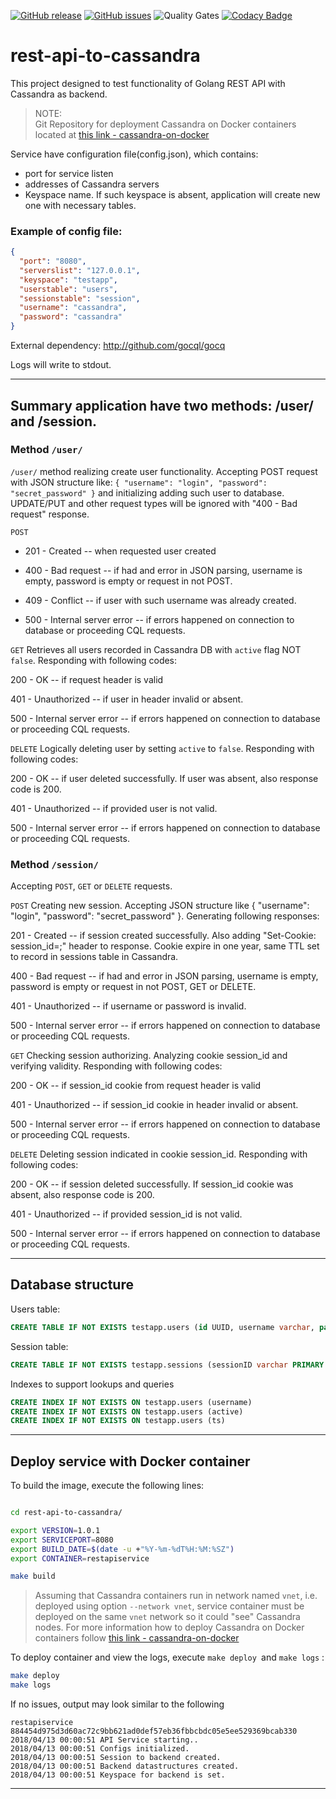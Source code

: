 [![GitHub release](https://img.shields.io/github/release/OlegGorj/go-templates-collection.svg)](https://github.com/OlegGorj/go-templates-collection/releases)
[![GitHub issues](https://img.shields.io/github/issues/OlegGorj/go-templates-collection.svg)](https://github.com/OlegGorj/go-templates-collection/issues)
![Quality Gates](https://sonarcloud.io/api/project_badges/measure?project=cassandra-client&metric=alert_status)
[![Codacy Badge](https://api.codacy.com/project/badge/Grade/1818748c6ba745ce97bb43ab6dbbfd2c)](https://www.codacy.com/app/oleggorj/go-templates-collection?utm_source=github.com&amp;utm_medium=referral&amp;utm_content=OlegGorj/go-templates-collection&amp;utm_campaign=Badge_Grade)

# rest-api-to-cassandra

This project designed to test functionality of Golang REST API with Cassandra as backend.

> NOTE:  
> Git Repository for deployment Cassandra on Docker containers located at [this link - cassandra-on-docker](https://github.com/OlegGorj/cassandra-on-docker)


Service have configuration file(config.json), which contains:

 - port for service listen
 - addresses of Cassandra servers
 - Keyspace name. If such keyspace is absent, application will create new one with necessary tables.

### Example of config file:
```json
{
  "port": "8080",
  "serverslist": "127.0.0.1",
  "keyspace": "testapp",
  "userstable": "users",
  "sessionstable": "session",
  "username": "cassandra",
  "password": "cassandra"
}

```

External dependency: http://github.com/gocql/gocq

Logs will write to stdout.

---

## Summary application have two methods: /user/ and /session.

### Method `/user/`

`/user/` method realizing create user functionality. Accepting POST request with JSON structure like: `{ "username": "login", "password": "secret_password" }` and initializing adding such user to database. UPDATE/PUT and other request types will be ignored with "400 - Bad request" response.

`POST`
- 201 - Created -- when requested user created

- 400 - Bad request -- if had and error in JSON parsing, username is empty, password is empty or request in not POST.

- 409 - Conflict -- if user with such username was already created.

- 500 - Internal server error -- if errors happened on connection to database or proceeding CQL requests.

`GET`
Retrieves all users recorded in Cassandra DB with `active` flag NOT `false`. Responding with following codes:

200 - OK -- if request header is valid

401 - Unauthorized -- if user in header invalid or absent.

500 - Internal server error -- if errors happened on connection to database or proceeding CQL requests.

`DELETE`
Logically deleting user by setting `active` to `false`. Responding with following codes:

200 - OK -- if user deleted successfully. If user was absent, also response code is 200.

401 - Unauthorized -- if provided user is not valid.

500 - Internal server error -- if errors happened on connection to database or proceeding CQL requests.


### Method `/session/`

Accepting `POST`, `GET` or `DELETE` requests.

`POST`
Creating new session. Accepting JSON structure like { "username": "login", "password": "secret_password" }. Generating following responses:

201 - Created -- if session created successfully. Also adding "Set-Cookie: session_id=;" header to response. Cookie expire in one year, same TTL set to record in sessions table in Cassandra.

400 - Bad request -- if had and error in JSON parsing, username is empty, password is empty or request in not POST, GET or DELETE.

401 - Unauthorized -- if username or password is invalid.

500 - Internal server error -- if errors happened on connection to database or proceeding CQL requests.

`GET`
Checking session authorizing. Analyzing cookie session_id and verifying validity. Responding with following codes:

200 - OK -- if session_id cookie from request header is valid

401 - Unauthorized -- if session_id cookie in header invalid or absent.

500 - Internal server error -- if errors happened on connection to database or proceeding CQL requests.

`DELETE`
Deleting session indicated in cookie session_id. Responding with following codes:

200 - OK -- if session deleted successfully. If session_id cookie was absent, also response code is 200.

401 - Unauthorized -- if provided session_id is not valid.

500 - Internal server error -- if errors happened on connection to database or proceeding CQL requests.

---

## Database structure

Users table:
```sql
CREATE TABLE IF NOT EXISTS testapp.users (id UUID, username varchar, password varchar, active boolean, ts timestamp, PRIMARY KEY (id) )
```

Session table:
```sql
CREATE TABLE IF NOT EXISTS testapp.sessions (sessionID varchar PRIMARY KEY, username varchar)
```

Indexes to support lookups and queries

```sql
CREATE INDEX IF NOT EXISTS ON testapp.users (username)
CREATE INDEX IF NOT EXISTS ON testapp.users (active)
CREATE INDEX IF NOT EXISTS ON testapp.users (ts)
```

---

## Deploy service with Docker container

To build the image, execute the following lines:

```bash

cd rest-api-to-cassandra/

export VERSION=1.0.1
export SERVICEPORT=8080
export BUILD_DATE=$(date -u +"%Y-%m-%dT%H:%M:%SZ")
export CONTAINER=restapiservice

make build

```

>  Assuming that Cassandra containers run in network named `vnet`, i.e. deployed using option `--network vnet`, service container must be deployed on the same `vnet` network so it could "see" Cassandra nodes. For more information how to deploy Cassandra on Docker containers follow [this link - cassandra-on-docker](https://github.com/OlegGorj/cassandra-on-docker)

To deploy container and view the logs, execute `make deploy `and `make logs` :

```bash
make deploy
make logs

```

If no issues, output may look similar to the following

```
restapiservice
884454d975d3d60ac72c9bb621ad0def57eb36fbbcbdc05e5ee529369bcab330
2018/04/13 00:00:51 API Service starting..
2018/04/13 00:00:51 Configs initialized.
2018/04/13 00:00:51 Session to backend created.
2018/04/13 00:00:51 Backend datastructures created.
2018/04/13 00:00:51 Keyspace for backend is set.

```

---
